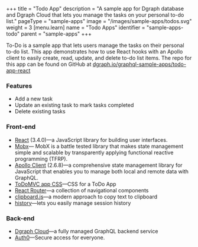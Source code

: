 +++
title = "Todo App"
description = "A sample app for Dgraph database and Dgraph Cloud that lets you manage the tasks on your personal to-do list."
pageType = "sample-apps"
image = "/images/sample-apps/todos.svg"
weight = 3
[menu.learn]
  name = "Todo Apps"
  identifier = "sample-apps-todo"
  parent = "sample-apps"
+++

To-Do is a sample app that lets users manage the tasks on their personal to-do list. This app demonstrates how to use React hooks with an Apollo client to easily create, read, update, and delete to-do list items. The repo for this app can be found on GitHub at [dgraph.io/graphql-sample-apps/todo-app-react](https://github.com/dgraph-io/graphql-sample-apps/tree/master/todo-app-react)

### Features
- Add a new task
- Update an existing task to mark tasks completed
- Delete existing tasks

### Front-end
- [React](https://reactjs.org/) (3.4.0)—a JavaScript library for building user interfaces.
- [Mobx](https://mobx.js.org/README.html)— MobX is a battle tested library that makes state management simple and scalable by transparently applying functional reactive programming (TFRP).
- [Apollo Client](https://www.npmjs.com/package/apollo-client) (2.6.8)—a comprehensive state management library for JavaScript that enables you to manage both local and remote data with GraphQL.
- [ToDoMVC app CSS](https://github.com/tastejs/todomvc-app-css)—CSS for a ToDo App
- [React Router](https://reactrouter.com/)—a collection of navigational components
- [clipboard.js](https://clipboardjs.com/)—a modern approach to copy text to clipboard
- [history](https://github.com/ReactTraining/history)—lets you easily manage session history

### Back-end
- [Dgraph Cloud](https://dgraph.io/cloud)—a fully managed GraphQL backend service
- [Auth0](https://auth0.com/)—Secure access for everyone.
